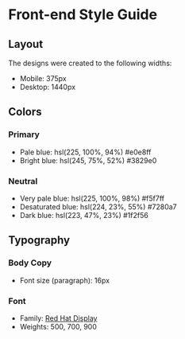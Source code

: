 # Front-end Style Guide

## Layout

The designs were created to the following widths:

- Mobile: 375px
- Desktop: 1440px

## Colors

### Primary
 
- Pale blue: hsl(225, 100%, 94%)  	#e0e8ff
- Bright blue: hsl(245, 75%, 52%)   #3829e0

### Neutral

- Very pale blue: hsl(225, 100%, 98%)  	#f5f7ff
- Desaturated blue: hsl(224, 23%, 55%)  	#7280a7
- Dark blue: hsl(223, 47%, 23%)         	#1f2f56

## Typography

### Body Copy

- Font size (paragraph): 16px

### Font

- Family: [Red Hat Display](https://fonts.google.com/specimen/Red+Hat+Display)
- Weights: 500, 700, 900
